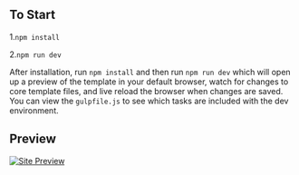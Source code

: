 
## To Start

1.`npm install` 

2.`npm run dev`

After installation, run `npm install` and then run `npm run dev` which will open up a preview of the template in your default browser, watch for changes to core template files, and live reload the browser when changes are saved. You can view the `gulpfile.js` to see which tasks are included with the dev 
environment.


## Preview

[![Site Preview](http://magiceportfolio.xon.pl/fastpack/FPproduct.jpg)](http://www.fastpack.dk/produkter)

